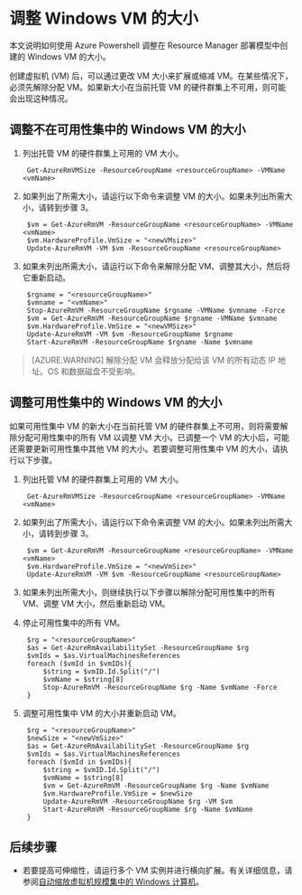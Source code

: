 <!-- need to be verified -->

<properties
    pageTitle="调整 Windows VM 的大小 | Azure"
    description="使用 Azure Powershell 调整在 Resource Manager 部署模型中创建的 Windows 虚拟机的大小。"
    services="virtual-machines-windows"
    documentationcenter=""
    author="Drewm3"
    manager="timlt"
    editor=""
    tags="azure-resource-manager" />
<tags 
    ms.assetid="057ff274-6dad-415e-891c-58f8eea9ed78"
    ms.service="virtual-machines-windows"
    ms.workload="na"
    ms.tgt_pltfrm="vm-windows"
    ms.devlang="na"
    ms.topic="article"
    ms.date="10/19/2016"
    wacn.date="12/20/2016"
    ms.author="drewm" />

# 调整 Windows VM 的大小
本文说明如何使用 Azure Powershell 调整在 Resource Manager 部署模型中创建的 Windows VM 的大小。

创建虚拟机 (VM) 后，可以通过更改 VM 大小来扩展或缩减 VM。在某些情况下，必须先解除分配 VM。如果新大小在当前托管 VM 的硬件群集上不可用，则可能会出现这种情况。

## 调整不在可用性集中的 Windows VM 的大小
1. 列出托管 VM 的硬件群集上可用的 VM 大小。

        Get-AzureRmVMSize -ResourceGroupName <resourceGroupName> -VMName <vmName> 

2. 如果列出了所需大小，请运行以下命令来调整 VM 的大小。如果未列出所需大小，请转到步骤 3。

        $vm = Get-AzureRmVM -ResourceGroupName <resourceGroupName> -VMName <vmName>
        $vm.HardwareProfile.VmSize = "<newVMsize>"
        Update-AzureRmVM -VM $vm -ResourceGroupName <resourceGroupName>

3. 如果未列出所需大小，请运行以下命令来解除分配 VM、调整其大小，然后将它重新启动。

        $rgname = "<resourceGroupName>"
        $vmname = "<vmName>"
        Stop-AzureRmVM -ResourceGroupName $rgname -VMName $vmname -Force
        $vm = Get-AzureRmVM -ResourceGroupName $rgname -VMName $vmname
        $vm.HardwareProfile.VmSize = "<newVMSize>"
        Update-AzureRmVM -VM $vm -ResourceGroupName $rgname
        Start-AzureRmVM -ResourceGroupName $rgname -Name $vmname

> [AZURE.WARNING]
解除分配 VM 会释放分配给该 VM 的所有动态 IP 地址。OS 和数据磁盘不受影响。
> 
> 

## 调整可用性集中的 Windows VM 的大小
如果可用性集中 VM 的新大小在当前托管 VM 的硬件群集上不可用，则将需要解除分配可用性集中的所有 VM 以调整 VM 大小。已调整一个 VM 的大小后，可能还需要更新可用性集中其他 VM 的大小。若要调整可用性集中 VM 的大小，请执行以下步骤。

1. 列出托管 VM 的硬件群集上可用的 VM 大小。

        Get-AzureRmVMSize -ResourceGroupName <resourceGroupName> -VMName <vmName>

2. 如果列出了所需大小，请运行以下命令来调整 VM 的大小。如果未列出所需大小，请转到步骤 3。

        $vm = Get-AzureRmVM -ResourceGroupName <resourceGroupName> -VMName <vmName>
        $vm.HardwareProfile.VmSize = "<newVmSize>"
        Update-AzureRmVM -VM $vm -ResourceGroupName <resourceGroupName>

3. 如果未列出所需大小，则继续执行以下步骤以解除分配可用性集中的所有 VM、调整 VM 大小，然后重新启动 VM。
4. 停止可用性集中的所有 VM。

        $rg = "<resourceGroupName>"
        $as = Get-AzureRmAvailabilitySet -ResourceGroupName $rg
        $vmIds = $as.VirtualMachinesReferences
        foreach ($vmId in $vmIDs){
            $string = $vmID.Id.Split("/")
            $vmName = $string[8]
            Stop-AzureRmVM -ResourceGroupName $rg -Name $vmName -Force
        } 

5. 调整可用性集中 VM 的大小并重新启动 VM。

        $rg = "<resourceGroupName>"
        $newSize = "<newVmSize>"
        $as = Get-AzureRmAvailabilitySet -ResourceGroupName $rg
        $vmIds = $as.VirtualMachinesReferences
        foreach ($vmId in $vmIDs){
            $string = $vmID.Id.Split("/")
            $vmName = $string[8]
            $vm = Get-AzureRmVM -ResourceGroupName $rg -Name $vmName
            $vm.HardwareProfile.VmSize = $newSize
            Update-AzureRmVM -ResourceGroupName $rg -VM $vm
            Start-AzureRmVM -ResourceGroupName $rg -Name $vmName
        }

## 后续步骤
* 若要提高可伸缩性，请运行多个 VM 实例并进行横向扩展。有关详细信息，请参阅[自动缩放虚拟机规模集中的 Windows 计算机](/documentation/articles/virtual-machine-scale-sets-windows-autoscale/)。

<!---HONumber=Mooncake_1212_2016-->